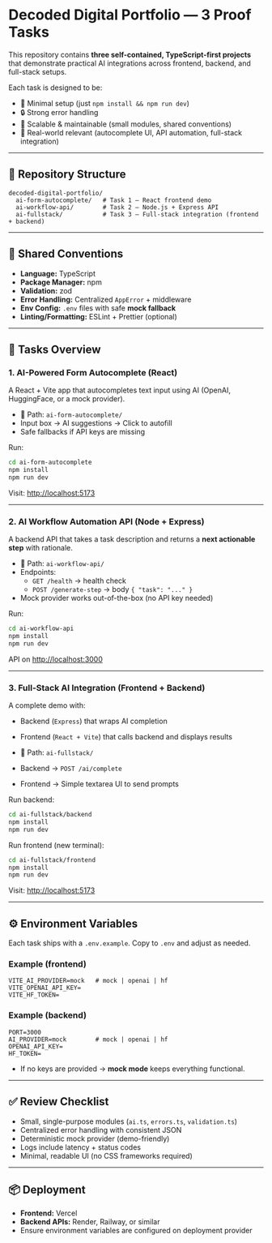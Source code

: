 # Decoded Digital Portfolio — 3 Proof Tasks

This repository contains **three self-contained, TypeScript-first projects** that demonstrate practical AI integrations across frontend, backend, and full-stack setups.  

Each task is designed to be:
- 🚀 Minimal setup (just `npm install && npm run dev`)
- 🔒 Strong error handling
- 🧩 Scalable & maintainable (small modules, shared conventions)
- 🎯 Real-world relevant (autocomplete UI, API automation, full-stack integration)

---

## 📂 Repository Structure
```
decoded-digital-portfolio/
  ai-form-autocomplete/   # Task 1 — React frontend demo
  ai-workflow-api/        # Task 2 — Node.js + Express API
  ai-fullstack/           # Task 3 — Full-stack integration (frontend + backend)
```

---

## 🧩 Shared Conventions
- **Language:** TypeScript
- **Package Manager:** npm
- **Validation:** zod
- **Error Handling:** Centralized `AppError` + middleware
- **Env Config:** `.env` files with safe **mock fallback**
- **Linting/Formatting:** ESLint + Prettier (optional)

---

## 🚀 Tasks Overview

### 1. AI-Powered Form Autocomplete (React)
A React + Vite app that autocompletes text input using AI (OpenAI, HuggingFace, or a mock provider).

- 📍 Path: `ai-form-autocomplete/`
- Input box → AI suggestions → Click to autofill
- Safe fallbacks if API keys are missing

Run:
```bash
cd ai-form-autocomplete
npm install
npm run dev
```
Visit: [http://localhost:5173](http://localhost:5173)

---

### 2. AI Workflow Automation API (Node + Express)
A backend API that takes a task description and returns a **next actionable step** with rationale.

- 📍 Path: `ai-workflow-api/`
- Endpoints:
  - `GET /health` → health check
  - `POST /generate-step` → body `{ "task": "..." }`
- Mock provider works out-of-the-box (no API key needed)

Run:
```bash
cd ai-workflow-api
npm install
npm run dev
```
API on [http://localhost:3000](http://localhost:3000)

---

### 3. Full-Stack AI Integration (Frontend + Backend)
A complete demo with:
- Backend (`Express`) that wraps AI completion
- Frontend (`React + Vite`) that calls backend and displays results

- 📍 Path: `ai-fullstack/`
- Backend → `POST /ai/complete`
- Frontend → Simple textarea UI to send prompts

Run backend:
```bash
cd ai-fullstack/backend
npm install
npm run dev
```
Run frontend (new terminal):
```bash
cd ai-fullstack/frontend
npm install
npm run dev
```
Visit: [http://localhost:5173](http://localhost:5173)

---

## ⚙️ Environment Variables
Each task ships with a `.env.example`. Copy to `.env` and adjust as needed.

### Example (frontend)
```
VITE_AI_PROVIDER=mock   # mock | openai | hf
VITE_OPENAI_API_KEY=
VITE_HF_TOKEN=
```

### Example (backend)
```
PORT=3000
AI_PROVIDER=mock        # mock | openai | hf
OPENAI_API_KEY=
HF_TOKEN=
```

- If no keys are provided → **mock mode** keeps everything functional.

---

## ✅ Review Checklist
- Small, single-purpose modules (`ai.ts`, `errors.ts`, `validation.ts`)
- Centralized error handling with consistent JSON
- Deterministic mock provider (demo-friendly)
- Logs include latency + status codes
- Minimal, readable UI (no CSS frameworks required)

---

## 📦 Deployment
- **Frontend:** Vercel
- **Backend APIs:** Render, Railway, or similar
- Ensure environment variables are configured on deployment provider
